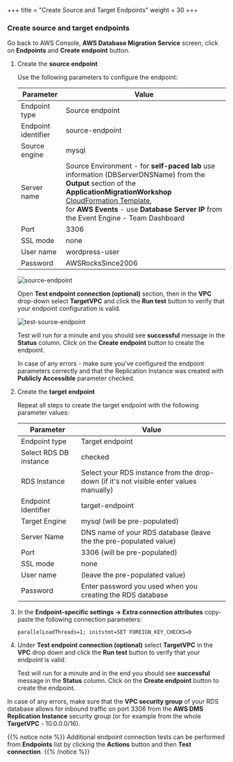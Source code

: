 +++
title = "Create Source and Target Endpoints"
weight = 30
+++


### Create source and target endpoints

Go back to AWS Console, **AWS Database Migration Service** screen, click on **Endpoints** and  **Create endpoint** button.

1. Create the **source endpoint**

    Use the following parameters to configure the endpoint:

    | Parameter           | Value                                          |
    | ------------------- | ---------------------------------------------- |
    | Endpoint type       | Source endpoint                                |
    | Endpoint identifier | source-endpoint                                |
    | Source engine       | mysql                                          |
    | Server name         | Source Environment - for **self-paced lab** use information (DBServerDNSName) from the **Output** section of the **ApplicationMigrationWorkshop** <a href="https://us-west-2.console.aws.amazon.com/cloudformation/home?region=us-west-2#/" target="_blank" rel="noopener noreferrer">CloudFormation Template</a>, <br>for **AWS Events** - use **Database Server IP** from the Event Engine - Team Dashboard   |
    | Port                | 3306                                           |
    | SSL mode            | none                                           |
    | User name           | wordpress-user                                 |
    | Password            | AWSRocksSince2006                                   |

    ![source-endpoint](/db-mig/source-endpoint.png)

    Open **Test endpoint connection (optional)** section, then in the **VPC** drop-down select **TargetVPC** and click the **Run test** button to verify that your endpoint configuration is valid.

    ![test-source-endpoint](/db-mig/test-source-endpoint.png)

    Test will run for a minute and you should see **successful** message in the **Status** column. Click on the **Create endpoint** button to create the endpoint.
    
    In case of any errors - make sure you've configured the endpoint parameters correctly and that the Replication Instance was created with **Publicly Accessible** parameter checked.

2. Create the **target endpoint**

    Repeat all steps to create the target endpoint with the following parameter values:

    | Parameter           | Value                                                 |
    | ------------------- | ----------------------------------------------------- |
    | Endpoint type       | Target endpoint                                       |
    | Select RDS DB instance | checked                                            |
    | RDS Instance        | Select your RDS instance from the drop-down (if it's not visible enter values manually)          |
    | Endpoint Identifier | target-endpoint                                       |
    | Target Engine       | mysql (will be pre-populated)                                                |
    | Server Name         | DNS name of your RDS database (leave the the pre-populated value)                             |
    | Port                | 3306     (will be pre-populated)                                             |
    | SSL mode            | none                                                  |
    | User name           | (leave the pre-populated value)                                                 |
    | Password            | Enter password you used when you creating the RDS database|


3. In the **Endpoint-specific settings -> Extra connection attributes** copy-paste the following connection parameters:

    ```
    parallelLoadThreads=1; initstmt=SET FOREIGN_KEY_CHECKS=0
    ```

4. Under **Test endpoint connection (optional)** select **TargetVPC** in the **VPC** drop down and click the **Run test** button to verify that your endpoint is valid.

    Test will run for a minute and in the end you should see **successful** message in the **Status** column. Click on the **Create endpoint** button to create the endpoint.

In case of any errors, make sure that the **VPC security group** of your RDS database allows for inbound traffic on port 3306 from the **AWS DMS Replication Instance** security group (or for example from the whole **TargetVPC** - 10.0.0.0/16).

{{% notice note %}}
Additional endpoint connection tests can be performed from **Endpoints** list by clicking the **Actions** button and then **Test connection**.
{{% /notice %}}
